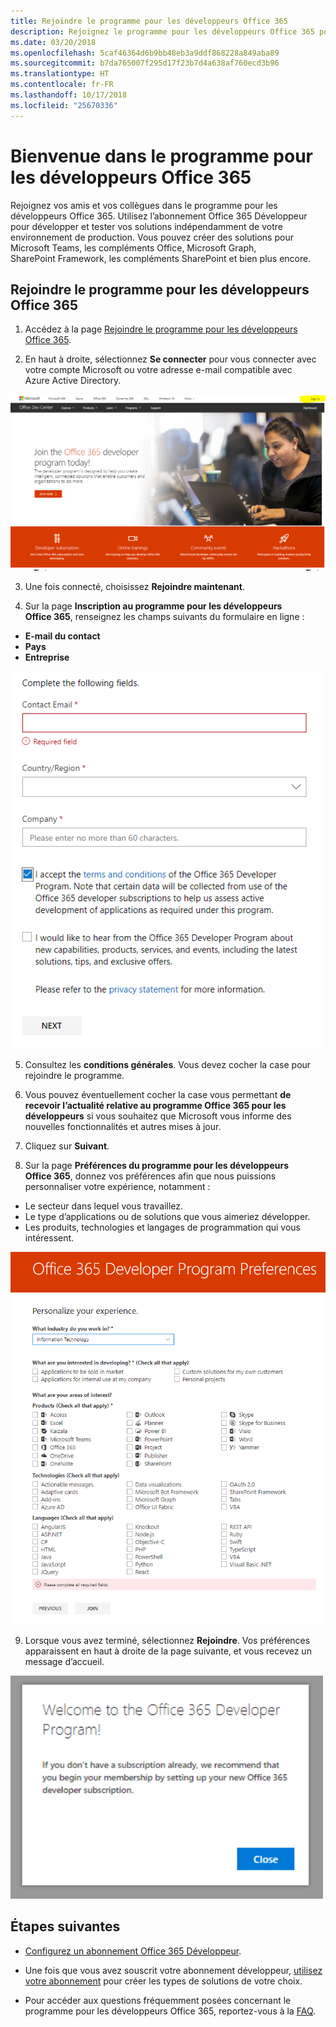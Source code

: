 ```yaml
---
title: Rejoindre le programme pour les développeurs Office 365
description: Rejoignez le programme pour les développeurs Office 365 pour développer et tester des solutions Office 365 indépendamment de votre environnement de production.
ms.date: 03/20/2018
ms.openlocfilehash: 5caf46364d6b9bb48eb3a9ddf868228a849aba89
ms.sourcegitcommit: b7da765007f295d17f23b7d4a638af760ecd3b96
ms.translationtype: HT
ms.contentlocale: fr-FR
ms.lasthandoff: 10/17/2018
ms.locfileid: "25670336"
---
```

# <a name="welcome-to-the-office-365-developer-program"></a>Bienvenue dans le programme pour les développeurs Office 365

Rejoignez vos amis et vos collègues dans le programme pour les développeurs Office 365. Utilisez l’abonnement Office 365 Développeur pour développer et tester vos solutions indépendamment de votre environnement de production. Vous pouvez créer des solutions pour Microsoft Teams, les compléments Office, Microsoft Graph, SharePoint Framework, les compléments SharePoint et bien plus encore.

## <a name="join-the-office-365-developer-program"></a>Rejoindre le programme pour les développeurs Office 365

1. Accédez à la page [Rejoindre le programme pour les développeurs Office 365](https://developer.microsoft.com/fr-FR/office/dev-program). 

2. En haut à droite, sélectionnez **Se connecter** pour vous connecter avec votre compte Microsoft ou votre adresse e-mail compatible avec Azure Active Directory. 

  <img alt="Join the Office 365 Developer Program Sign-in" src="images/0-sign-in-page.png" width="700">

3. Une fois connecté, choisissez **Rejoindre maintenant**.

4. Sur la page **Inscription au programme pour les développeurs Office 365**, renseignez les champs suivants du formulaire en ligne :

  - **E-mail du contact**
  - **Pays**
  - **Entreprise**

  <img alt="Join the Office 365 Developer Program form" src="images/1-welcome-page.png" width="500">

5. Consultez les **conditions générales**. Vous devez cocher la case pour rejoindre le programme.

6. Vous pouvez éventuellement cocher la case vous permettant **de recevoir l’actualité relative au programme Office 365 pour les développeurs** si vous souhaitez que Microsoft vous informe des nouvelles fonctionnalités et autres mises à jour. 

7. Cliquez sur **Suivant**.

8. Sur la page **Préférences du programme pour les développeurs Office 365**, donnez vos préférences afin que nous puissions personnaliser votre expérience, notamment :

  - Le secteur dans lequel vous travaillez.
  - Le type d’applications ou de solutions que vous aimeriez développer.
  - Les produits, technologies et langages de programmation qui vous intéressent.

  <img alt="Choose program preferences" src="images/2-preferences-page.png" width="600">

9. Lorsque vous avez terminé, sélectionnez **Rejoindre**. Vos préférences apparaissent en haut à droite de la page suivante, et vous recevez un message d’accueil.

  <img alt="Welcome message" src="images/3-welcome-popup.png" width="500">


## <a name="next-steps"></a>Étapes suivantes

- [Configurez un abonnement Office 365 Développeur](office-365-developer-program-get-started.md). 

- Une fois que vous avez souscrit votre abonnement développeur, [utilisez votre abonnement](build-office-365-solutions.md) pour créer les types de solutions de votre choix.

- Pour accéder aux questions fréquemment posées concernant le programme pour les développeurs Office 365, reportez-vous à la [FAQ](office-365-developer-program-faq.md). 
